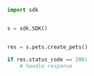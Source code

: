 <!-- Start SDK Example Usage -->
```python
import sdk


s = sdk.SDK()


res = s.pets.create_pets()

if res.status_code == 200:
    # handle response
```
<!-- End SDK Example Usage -->